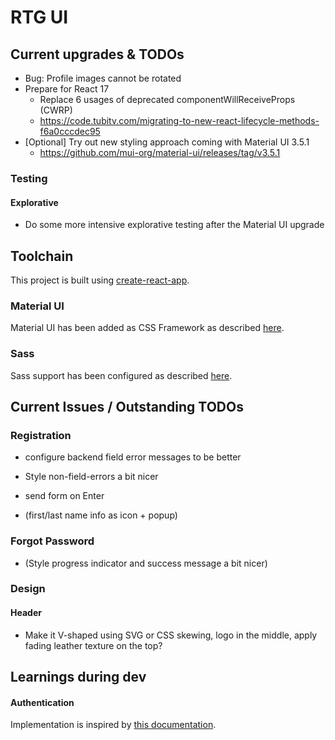 # RTG UI

## Current upgrades & TODOs

* Bug: Profile images cannot be rotated
* Prepare for React 17
    * Replace 6 usages of deprecated componentWillReceiveProps (CWRP)
    * https://code.tubitv.com/migrating-to-new-react-lifecycle-methods-f6a0cccdec95
* [Optional] Try out new styling approach coming with Material UI 3.5.1
    * https://github.com/mui-org/material-ui/releases/tag/v3.5.1
    
### Testing

#### Explorative

* Do some more intensive explorative testing after the Material UI upgrade

## Toolchain

This project is built using [create-react-app](https://github.com/facebookincubator/create-react-app).

### Material UI

Material UI has been added as CSS Framework as described [here](https://stackoverflow.com/a/44197904).

### Sass

Sass support has been configured as described [here](https://github.com/facebookincubator/create-react-app/blob/master/packages/react-scripts/template/README.md#adding-a-css-preprocessor-sass-less-etc).

## Current Issues / Outstanding TODOs

### Registration

* configure backend field error messages to be better
* Style non-field-errors a bit nicer
* send form on Enter

* (first/last name info as icon + popup)

### Forgot Password

* (Style progress indicator and success message a bit nicer)

### Design

#### Header
* Make it V-shaped using SVG or CSS skewing, logo in the middle, apply fading leather texture on the top?

## Learnings during dev

#### Authentication

Implementation is inspired by [this documentation](https://reacttraining.com/react-router/web/example/auth-workflow).